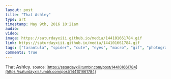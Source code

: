 ```yaml
---
layout: post
title: "That Ashley"
type: art
timestamp: May 9th, 2016 10:21am
audio: 
video: 
image: https://saturdayxiii.github.io/media/144101661784.gif
link: https://saturdayxiii.github.io/media/144101661784.gif
tags: ["tarantula", "spider", "cute", "eyes", "macro", "gif", "photography", "art"]
comments: true
---
```

That Ashley.
<small>source: [https://saturdayxiii.tumblr.com/post/144101661784](https://saturdayxiii.tumblr.com/post/144101661784)</small>